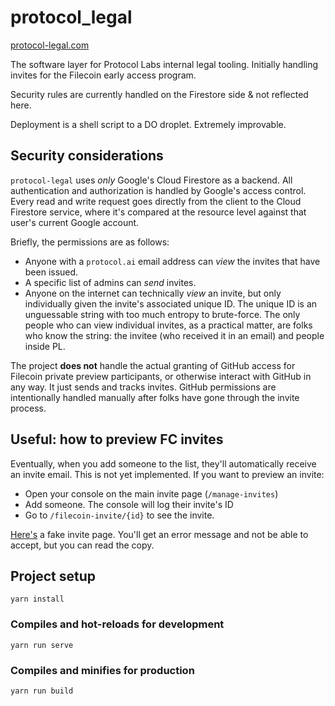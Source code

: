 # protocol_legal

[protocol-legal.com](https://protocol-legal.com)

The software layer for Protocol Labs internal legal tooling. Initially handling invites for the Filecoin early access program.

Security rules are currently handled on the Firestore side & not reflected here.

Deployment is a shell script to a DO droplet. Extremely improvable.

## Security considerations

`protocol-legal` uses _only_ Google's Cloud Firestore as a backend. All authentication and authorization is handled by Google's access control. Every read and write request goes directly from the client to the Cloud Firestore service, where it's compared at the resource level against that user's current Google account.

Briefly, the permissions are as follows:

- Anyone with a `protocol.ai` email address can _view_ the invites that have been issued.
- A specific list of admins can _send_ invites.
- Anyone on the internet can technically _view_ an invite, but only individually given the invite's associated unique ID. The unique ID is an unguessable string with too much entropy to brute-force. The only people who can view individual invites, as a practical matter, are folks who know the string: the invitee (who received it in an email) and people inside PL.

The project **does not** handle the actual granting of GitHub access for Filecoin private preview participants, or otherwise interact with GitHub in any way. It just sends and tracks invites. GitHub permissions are intentionally handled manually after folks have gone through the invite process.

## Useful: how to preview FC invites

Eventually, when you add someone to the list, they'll automatically receive an invite email. This is not yet implemented. If you want to preview an invite:

- Open your console on the main invite page (`/manage-invites`)
- Add someone. The console will log their invite's ID
- Go to `/filecoin-invite/{id}` to see the invite.

[Here's](https://protocol-legal.com/filecoin-invite/fake) a fake invite page. You'll get an error message and not be able to accept, but you can read the copy.

## Project setup

```
yarn install
```

### Compiles and hot-reloads for development

```
yarn run serve
```

### Compiles and minifies for production

```
yarn run build
```
